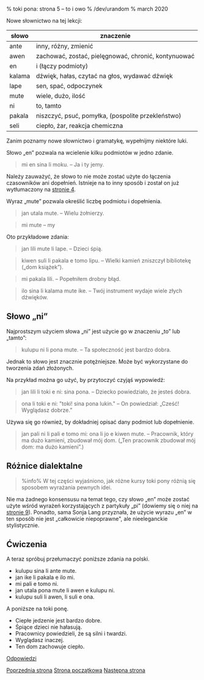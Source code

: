 % toki pona: strona 5 – to i owo
% /dev/urandom
% march 2020

Nowe słownictwo na tej lekcji:

| słowo | znaczenie |
|----|----|
| ante | inny, różny, zmienić |
| awen | zachować, zostać, pielęgnować, chronić, kontynuować |
| en | i (łączy podmioty) |
| kalama | dźwięk, hałas, czytać na głos, wydawać dźwięk |
| lape | sen, spać, odpoczynek |
| mute | wiele, dużo, ilość |
| ni | to, tamto |
| pakala | niszczyć, psuć, pomyłka, (pospolite przekleństwo) |
| seli | ciepło, żar, reakcja chemiczna |

Zanim poznamy nowe słownictwo i gramatykę, wypełnijmy niektóre luki.

Słowo „en” pozwala na wcielenie kilku podmiotów w jedno zdanie.

> mi en sina li moku. – Ja i ty jemy.

Należy zauważyć, że słowo to nie może zostać użyte do łączenia
czasowników ani dopełnień. Istnieje na to inny sposób i został on
już wytłumaczony na [stronie 4](pl_4.html).

Wyraz „mute” pozwala określić liczbę podmiotu i dopełnienia.

> jan utala mute. – Wielu żołnierzy.

> mi mute – my

Oto przykładowe zdania:

> jan lili mute li lape. – Dzieci śpią.

> kiwen suli li pakala e tomo lipu. – Wielki kamień zniszczył bibliotekę
> („dom książek”).

> mi pakala lili. – Popełniłem drobny błąd.

> ilo sina li kalama mute ike. – Twój instrument wydaje wiele złych dźwięków.

## Słowo „ni”

Najprostszym użyciem słowa „ni” jest użycie go w znaczeniu „to” lub „tamto”:

> kulupu ni li pona mute. – Ta społeczność jest bardzo dobra.

Jednak to słowo jest znacznie potężniejsze.
Może być wykorzystane do tworzenia zdań złożonych.

Na przykład można go użyć, by przytoczyć czyjąś wypowiedź:

> jan lili li toki e ni: sina pona. – Dziecko powiedziało, że jesteś dobra.

> ona li toki e ni: "toki! sina pona lukin." – On powiedział: „Cześć!
> Wyglądasz dobrze.”

Używa się go również, by dokładniej opisać dany podmiot lub dopełnienie.

> jan pali ni li pali e tomo mi: ona li jo e kiwen mute. – Pracownik,
który ma dużo kamieni, zbudował mój dom. („Ten pracownik zbudował mój dom:
ma dużo kamieni”.)

## Różnice dialektalne

> %info%
> W tej części wyjaśniono, jak różne kursy toki pony różnią się
> sposobem wyrażania pewnych idei.

Nie ma żadnego konsensusu na temat tego, czy słowo „en” może zostać
użyte wśród wyrażeń korzystających z partykuły „pi” (dowiemy się
o niej na [stronie 9](9.html)). Ponadto, sama Sonja Lang przyznała,
że użycie wyrazu „en” w ten sposób nie jest „całkowicie niepoprawne",
ale nieeleganckie stylistycznie.

## Ćwiczenia

A teraz spróbuj przełumaczyć poniższe zdania na polski.

* kulupu sina li ante mute.
* jan ike li pakala e ilo mi.
* mi pali e tomo ni.
* jan utala pona mute li awen e kulupu ni.
* kulupu suli li awen, li suli e ona.

A poniższe na toki ponę.

* Ciepłe jedzenie jest bardzo dobre.
* Śpiące dzieci nie hałasują.
* Pracownicy powiedzieli, że są silni i twardzi.
* Wyglądasz inaczej.
* Ten dom zachowuje ciepło.

[Odpowiedzi](pl_answers.html#p5)

[Poprzednia strona](pl_4.html) [Strona początkowa](pl_index.html) [Następna strona](pl_6.html)
